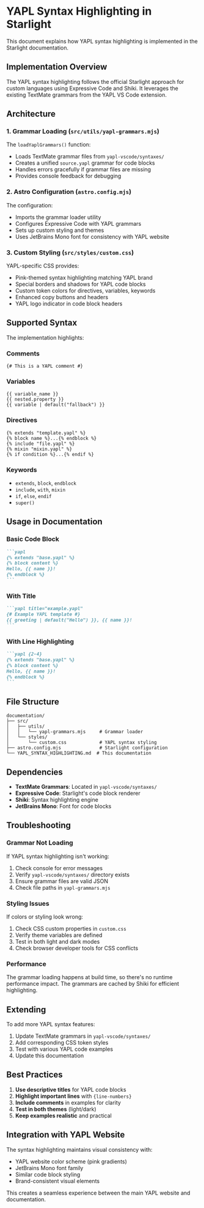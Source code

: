 # YAPL Syntax Highlighting in Starlight

This document explains how YAPL syntax highlighting is implemented in the Starlight documentation.

## Implementation Overview

The YAPL syntax highlighting follows the official Starlight approach for custom languages using Expressive Code and Shiki. It leverages the existing TextMate grammars from the YAPL VS Code extension.

## Architecture

### 1. Grammar Loading (`src/utils/yapl-grammars.mjs`)

The `loadYaplGrammars()` function:
- Loads TextMate grammar files from `yapl-vscode/syntaxes/`
- Creates a unified `source.yapl` grammar for code blocks
- Handles errors gracefully if grammar files are missing
- Provides console feedback for debugging

### 2. Astro Configuration (`astro.config.mjs`)

The configuration:
- Imports the grammar loader utility
- Configures Expressive Code with YAPL grammars
- Sets up custom styling and themes
- Uses JetBrains Mono font for consistency with YAPL website

### 3. Custom Styling (`src/styles/custom.css`)

YAPL-specific CSS provides:
- Pink-themed syntax highlighting matching YAPL brand
- Special borders and shadows for YAPL code blocks
- Custom token colors for directives, variables, keywords
- Enhanced copy buttons and headers
- YAPL logo indicator in code block headers

## Supported Syntax

The implementation highlights:

### Comments
```yapl
{# This is a YAPL comment #}
```

### Variables
```yapl
{{ variable_name }}
{{ nested.property }}
{{ variable | default("fallback") }}
```

### Directives
```yapl
{% extends "template.yapl" %}
{% block name %}...{% endblock %}
{% include "file.yapl" %}
{% mixin "mixin.yapl" %}
{% if condition %}...{% endif %}
```

### Keywords
- `extends`, `block`, `endblock`
- `include`, `with`, `mixin`
- `if`, `else`, `endif`
- `super()`

## Usage in Documentation

### Basic Code Block
````markdown
```yapl
{% extends "base.yapl" %}
{% block content %}
Hello, {{ name }}!
{% endblock %}
```
````

### With Title
````markdown
```yapl title="example.yapl"
{# Example YAPL template #}
{{ greeting | default("Hello") }}, {{ name }}!
```
````

### With Line Highlighting
````markdown
```yapl {2-4}
{% extends "base.yapl" %}
{% block content %}
Hello, {{ name }}!
{% endblock %}
```
````

## File Structure

```
documentation/
├── src/
│   ├── utils/
│   │   └── yapl-grammars.mjs     # Grammar loader
│   └── styles/
│       └── custom.css            # YAPL syntax styling
├── astro.config.mjs              # Starlight configuration
└── YAPL_SYNTAX_HIGHLIGHTING.md  # This documentation
```

## Dependencies

- **TextMate Grammars**: Located in `yapl-vscode/syntaxes/`
- **Expressive Code**: Starlight's code block renderer
- **Shiki**: Syntax highlighting engine
- **JetBrains Mono**: Font for code blocks

## Troubleshooting

### Grammar Not Loading
If YAPL syntax highlighting isn't working:

1. Check console for error messages
2. Verify `yapl-vscode/syntaxes/` directory exists
3. Ensure grammar files are valid JSON
4. Check file paths in `yapl-grammars.mjs`

### Styling Issues
If colors or styling look wrong:

1. Check CSS custom properties in `custom.css`
2. Verify theme variables are defined
3. Test in both light and dark modes
4. Check browser developer tools for CSS conflicts

### Performance
The grammar loading happens at build time, so there's no runtime performance impact. The grammars are cached by Shiki for efficient highlighting.

## Extending

To add more YAPL syntax features:

1. Update TextMate grammars in `yapl-vscode/syntaxes/`
2. Add corresponding CSS token styles
3. Test with various YAPL code examples
4. Update this documentation

## Best Practices

1. **Use descriptive titles** for YAPL code blocks
2. **Highlight important lines** with `{line-numbers}`
3. **Include comments** in examples for clarity
4. **Test in both themes** (light/dark)
5. **Keep examples realistic** and practical

## Integration with YAPL Website

The syntax highlighting maintains visual consistency with:
- YAPL website color scheme (pink gradients)
- JetBrains Mono font family
- Similar code block styling
- Brand-consistent visual elements

This creates a seamless experience between the main YAPL website and documentation.